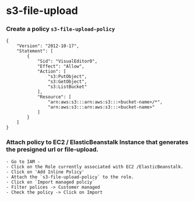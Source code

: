 # s3-file-upload

### Create a policy `s3-file-upload-policy`
```
{
    "Version": "2012-10-17",
    "Statement": [
        {
            "Sid": "VisualEditor0",
            "Effect": "Allow",
            "Action": [
                "s3:PutObject",
                "s3:GetObject",
                "s3:ListBucket"
            ],
            "Resource": [
                "arn:aws:s3:::arn:aws:s3:::<bucket-name>/*",
                "arn:aws:s3:::arn:aws:s3:::<bucket-name>"
            ]
        }
    ]
}
```

### Attach policy to EC2 / ElasticBeanstalk Instance that generates the presigned url or file-upload.
```
- Go to IAM - 
- Click on the Role currently associated with EC2 /ElasticBeanstalk.
- Click on 'Add Inline Policy'
- Attach the `s3-file-upload-policy` to the role.
- Click on `Import managed polciy`
- Filter polices -> Customer managed
- Check the policy -> Click on Import
```
